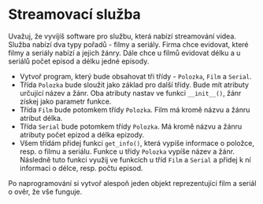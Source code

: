 # Streamovací služba

Uvažuj, že vyvíjíš software pro službu, která nabízí streamování videa. Služba nabízí dva typy pořadů - filmy a seriály. Firma chce evidovat, které filmy a seriály nabízí a jejich žánry. Dále chce u filmů evidovat délku a u seriálů počet episod a délku jedné episody.

- Vytvoř program, který bude obsahovat tři třídy - `Polozka`, `Film` a `Serial`.
- Třída `Polozka` bude sloužit jako základ pro další třídy. Bude mít atributy určující název a žánr. Oba atributy nastav ve funkci `__init__()`, žánr získej jako parametr funkce.
- Třída `Film` bude potomkem třídy `Polozka`. Film má kromě názvu a žánru atribut délka.
- Třída `Serial` bude potomkem třídy `Polozka`. Má kromě názvu a žánru atributy počet epizod a délka epizody.
- Všem třídám přidej funkci `get_info()`, která vypíše informace o položce, resp. o filmu a seriálu. Funkce u třídy `Polozka` vypíše název a žánr. Následně tuto funkci využij ve funkcích u tříd `Film` a `Serial` a přidej k ní informaci o délce, resp. počtu episod.

Po naprogramování si vytvoř alespoň jeden objekt reprezentující film a seriál o ověr, že vše funguje.
